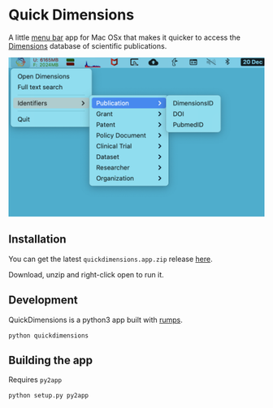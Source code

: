 
# Quick Dimensions 

A little [menu bar](https://support.apple.com/en-gb/guide/mac-help/mchlp1446/mac) app for Mac OSx that makes it quicker to access the [Dimensions](https://app.dimensions.ai/discover/publication) database of scientific publications. 

![screenshot](https://raw.githubusercontent.com/lambdamusic/quick-dimensions-menubar/master/img/screenshot1.png)


## Installation

You can get the latest `quickdimensions.app.zip` release [here](https://github.com/lambdamusic/quick-dimensions-menubar/releases). 

Download, unzip and right-click open to run it. 


## Development 

QuickDimensions is a python3 app built with [rumps](https://rumps.readthedocs.io/en/latest/). 

```
python quickdimensions
```

## Building the app

Requires `py2app`

```
python setup.py py2app
```
